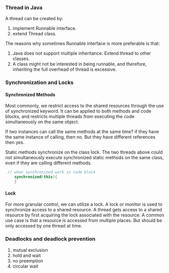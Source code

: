 ### Thread in Java
A thread can be created by:
1. implement Runnable interface.
2. extend Thread class.

The reasons why sometimes Runnable interface is more preferable is that:
1. Java does not support multiple inheritance. Extend thread to other classes.
2. A class might not be interested in being runnable, and therefore, inheriting the 
full overhead of thread is excessive. 

### Synchronization and Locks
#### Synchronized Methods
Most commonly, we restrict access to the shared resources through the use of 
synchronized keyword. It can be applied to both methods and code blocks, and 
restricts multiple threads from executing the code simultaneously on the same
object. 

If two instances can call the same methods at the same time? if they have the same
instance of calling, then no. But they have different references then yes.

Static methods synchronize on the class lock. The two threads above could not 
simultaneously execute synchronized static methods on the same class, even if they
are calling different methods.
```java
 // when synchronized work in code block
    synchronized(this){
    }
```

#### Lock
For more granular control, we can utilize a lock. A lock or monitor is used to 
synchronize access to a shared resource. A thread gets access to a shared resource by 
first acquiring the lock associated with the resource. A common use case is that 
a resource is accessed from multiple places. But should be only accessed by one thread 
at time. 

### Deadlocks and deadlock prevention
1. mutual exclusion
2. hold and wait
3. no preemption 
4. circular wait 
